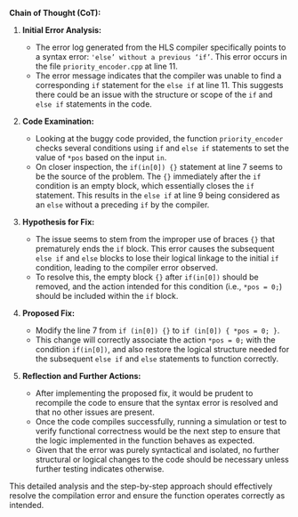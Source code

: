 **Chain of Thought (CoT):**

1. **Initial Error Analysis:**
   - The error log generated from the HLS compiler specifically points to a syntax error: `'else’ without a previous ‘if’`. This error occurs in the file `priority_encoder.cpp` at line 11.
   - The error message indicates that the compiler was unable to find a corresponding `if` statement for the `else if` at line 11. This suggests there could be an issue with the structure or scope of the `if` and `else if` statements in the code.

2. **Code Examination:**
   - Looking at the buggy code provided, the function `priority_encoder` checks several conditions using `if` and `else if` statements to set the value of `*pos` based on the input `in`.
   - On closer inspection, the `if(in[0]) {}` statement at line 7 seems to be the source of the problem. The `{}` immediately after the `if` condition is an empty block, which essentially closes the `if` statement. This results in the `else if` at line 9 being considered as an `else` without a preceding `if` by the compiler.

3. **Hypothesis for Fix:**
   - The issue seems to stem from the improper use of braces `{}` that prematurely ends the `if` block. This error causes the subsequent `else if` and `else` blocks to lose their logical linkage to the initial `if` condition, leading to the compiler error observed.
   - To resolve this, the empty block `{}` after `if(in[0])` should be removed, and the action intended for this condition (i.e., `*pos = 0;`) should be included within the `if` block.

4. **Proposed Fix:**
   - Modify the line 7 from `if (in[0]) {}` to `if (in[0]) { *pos = 0; }`.
   - This change will correctly associate the action `*pos = 0;` with the condition `if(in[0])`, and also restore the logical structure needed for the subsequent `else if` and `else` statements to function correctly.

5. **Reflection and Further Actions:**
   - After implementing the proposed fix, it would be prudent to recompile the code to ensure that the syntax error is resolved and that no other issues are present.
   - Once the code compiles successfully, running a simulation or test to verify functional correctness would be the next step to ensure that the logic implemented in the function behaves as expected.
   - Given that the error was purely syntactical and isolated, no further structural or logical changes to the code should be necessary unless further testing indicates otherwise.

This detailed analysis and the step-by-step approach should effectively resolve the compilation error and ensure the function operates correctly as intended.
